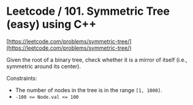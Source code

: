# Leetcode / 101. Symmetric Tree (easy) using C++

[https://leetcode.com/problems/symmetric-tree/](https://leetcode.com/problems/symmetric-tree/)

Given the root of a binary tree, check whether it is a mirror of itself (i.e., symmetric around its center).

Constraints:

- The number of nodes in the tree is in the range `[1, 1000]`.
- `-100 <= Node.val <= 100`